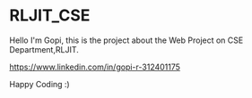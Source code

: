 # RLJIT_CSE

 Hello I'm Gopi, this is the project about the Web Project on CSE Department,RLJIT. 
 
 https://www.linkedin.com/in/gopi-r-312401175
 
  Happy Coding :) 
